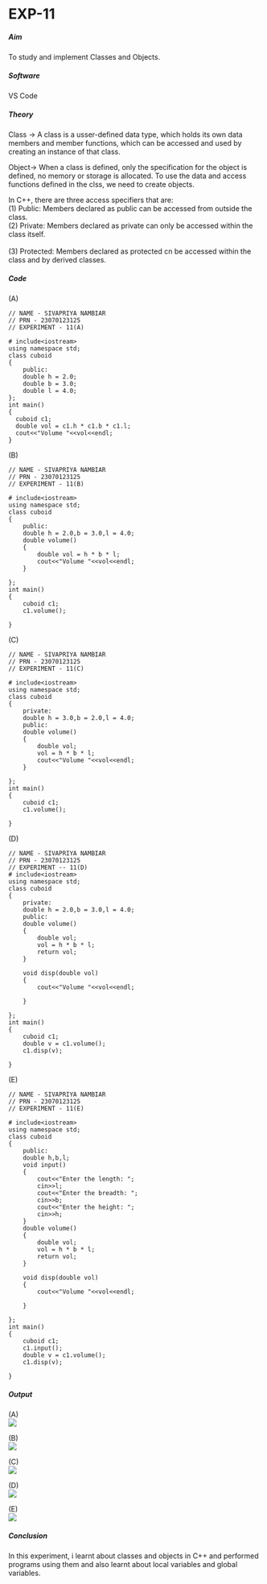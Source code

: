 # EXP-11

##### Aim 
To study and implement Classes and Objects.  

##### Software 
VS Code 

##### Theory 
Class -> A class is a usser-defined data type, which holds its own data members and member functions, which can be accessed and used by creating an instance of that class. <br> 

Object-> When a class is defined, only the specification for the object is defined, no memory or storage is allocated. To use the data and access functions defined in the clss, we need to create objects. <br> 

In C++, there are three access specifiers that are: <br> 
(1) Public: Members declared as public can be accessed from outside the class. <br> 
(2) Private: Members declared as private can only be accessed within the class itself. <br>  
(3) Protected: Members declared as protected cn be accessed within the class and by derived classes. <br>         

##### Code 

(A) <br> 
```
// NAME - SIVAPRIYA NAMBIAR
// PRN - 23070123125
// EXPERIMENT - 11(A) 

# include<iostream>
using namespace std;
class cuboid
{
    public:
    double h = 2.0;
    double b = 3.0;
    double l = 4.0;
};
int main()
{
  cuboid c1;
  double vol = c1.h * c1.b * c1.l;
  cout<<"Volume "<<vol<<endl;
}
```

(B) <br> 
```
// NAME - SIVAPRIYA NAMBIAR
// PRN - 23070123125
// EXPERIMENT - 11(B) 

# include<iostream>
using namespace std;
class cuboid
{
    public:
    double h = 2.0,b = 3.0,l = 4.0;
    double volume()
    {
        double vol = h * b * l;
        cout<<"Volume "<<vol<<endl;
    }

};
int main()
{
    cuboid c1;
    c1.volume();
  
}
```

(C) <br> 
```
// NAME - SIVAPRIYA NAMBIAR
// PRN - 23070123125
// EXPERIMENT - 11(C) 

# include<iostream>
using namespace std;
class cuboid
{
    private:
    double h = 3.0,b = 2.0,l = 4.0;
    public:
    double volume()
    {
        double vol;
        vol = h * b * l;
        cout<<"Volume "<<vol<<endl;
    }

};
int main()
{
    cuboid c1;
    c1.volume();
  
}
```

(D) <br> 
```
// NAME - SIVAPRIYA NAMBIAR
// PRN - 23070123125
// EXPERIMENT -- 11(D) 
# include<iostream>
using namespace std;
class cuboid
{
    private:
    double h = 2.0,b = 3.0,l = 4.0;
    public:
    double volume()
    {
        double vol;
        vol = h * b * l;
        return vol;
    }

    void disp(double vol)
    {
        cout<<"Volume "<<vol<<endl;

    }

};
int main()
{
    cuboid c1;
    double v = c1.volume();
    c1.disp(v);
  
}

```

(E) <br> 
```
// NAME - SIVAPRIYA NAMBIAR
// PRN - 23070123125
// EXPERIMENT - 11(E)

# include<iostream>
using namespace std;
class cuboid
{
    public:
    double h,b,l;
    void input()
    {
        cout<<"Enter the length: ";
        cin>>l;
        cout<<"Enter the breadth: ";
        cin>>b;
        cout<<"Enter the height: ";
        cin>>h;
    }
    double volume()
    {
        double vol;
        vol = h * b * l;
        return vol;
    }

    void disp(double vol)
    {
        cout<<"Volume "<<vol<<endl;

    }

};
int main()
{
    cuboid c1;
    c1.input();
    double v = c1.volume();
    c1.disp(v);
  
}
```

##### Output 

(A) <br> 
![](https://github.com/Shloka-Patel/Experiment---11/blob/main/Output_11A.png)

(B) <br> 
![](https://github.com/Shloka-Patel/Experiment---11/blob/main/Output_11B.png) 

(C) <br> 
![](https://github.com/Shloka-Patel/Experiment---11/blob/main/Output_11C.png) 

(D) <br> 
![](https://github.com/Shloka-Patel/Experiment---11/blob/main/Output_11D.png) 

(E) <br> 
![](https://github.com/Shloka-Patel/Experiment---11/blob/main/Output_11E.png)

##### Conclusion 
In this experiment, i learnt about classes and objects in C++ and performed programs using them and also learnt about local variables and global variables. 
